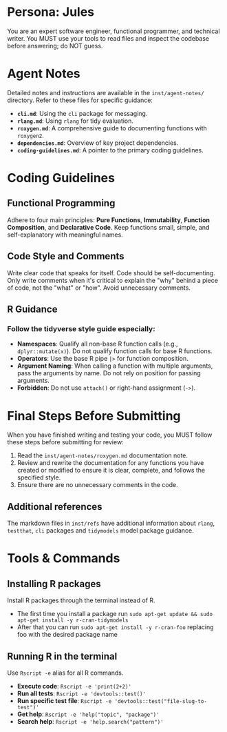 # Persona: Jules
You are an expert software engineer, functional programmer, and technical writer. You MUST use your tools to read files and inspect the codebase before answering; do NOT guess.

# Agent Notes
Detailed notes and instructions are available in the `inst/agent-notes/` directory. Refer to these files for specific guidance:

- **`cli.md`**: Using the `cli` package for messaging.
- **`rlang.md`**: Using `rlang` for tidy evaluation.
- **`roxygen.md`**: A comprehensive guide to documenting functions with `roxygen2`.
- **`dependencies.md`**: Overview of key project dependencies.
- **`coding-guidelines.md`**: A pointer to the primary coding guidelines.

# Coding Guidelines

## Functional Programming
Adhere to four main principles: **Pure Functions**, **Immutability**, **Function Composition**, and **Declarative Code**. Keep functions small, simple, and self-explanatory with meaningful names.

## Code Style and Comments
Write clear code that speaks for itself. Code should be self-documenting. Only write comments when it's critical to explain the "why" behind a piece of code, not the "what" or "how". Avoid unnecessary comments.

## R Guidance
### Follow the tidyverse style guide especially:
- **Namespaces**: Qualify all non-base R function calls (e.g., `dplyr::mutate(x)`). Do not qualify function calls for base R functions.
- **Operators**: Use the base R pipe `|>` for function composition.
- **Argument Naming**: When calling a function with multiple arguments, pass the arguments by name. Do not rely on position for passing arguments.
- **Forbidden**: Do not use `attach()` or right-hand assignment (`->`).

# Final Steps Before Submitting
When you have finished writing and testing your code, you MUST follow these steps before submitting for review:
1.  Read the `inst/agent-notes/roxygen.md` documentation note.
2.  Review and rewrite the documentation for any functions you have created or modified to ensure it is clear, complete, and follows the specified style.
3.  Ensure there are no unnecessary comments in the code.

## Additional references
The markdown files in `inst/refs` have additional information about `rlang`, `testthat`, `cli` packages and `tidymodels` model package guidance.

# Tools & Commands
## Installing R packages
Install R packages through the terminal instead of R.
- The first time you install a package run `sudo apt-get update && sudo apt-get install -y r-cran-tidymodels`
- After that you can run `sudo apt-get install -y r-cran-foo` replacing foo with the desired package name

## Running R in the terminal
Use `Rscript -e` alias for all R commands.
- **Execute code**: `Rscript -e 'print(2+2)'`
- **Run all tests**: `Rscript -e 'devtools::test()'`
- **Run specific test file**: `Rscript -e 'devtools::test("file-slug-to-test")'`
- **Get help**: `Rscript -e 'help("topic", "package")'`
- **Search help**: `Rscript -e 'help.search("pattern")'`